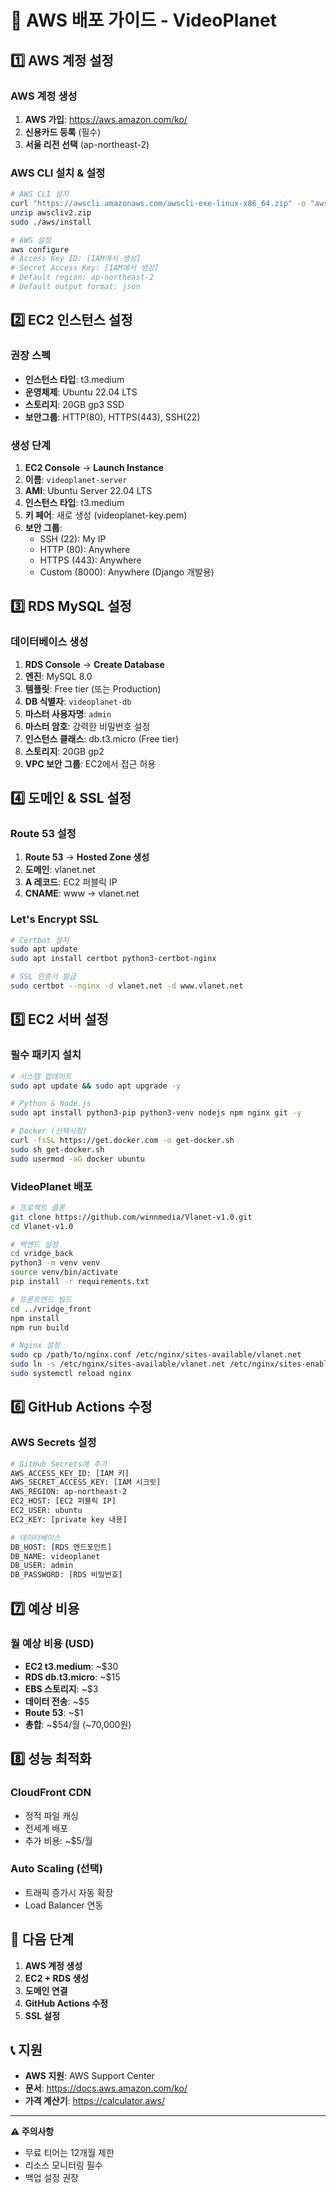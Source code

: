 # 🚀 AWS 배포 가이드 - VideoPlanet

## 1️⃣ AWS 계정 설정

### AWS 계정 생성
1. **AWS 가입**: https://aws.amazon.com/ko/
2. **신용카드 등록** (필수)
3. **서울 리전 선택** (ap-northeast-2)

### AWS CLI 설치 & 설정
```bash
# AWS CLI 설치
curl "https://awscli.amazonaws.com/awscli-exe-linux-x86_64.zip" -o "awscliv2.zip"
unzip awscliv2.zip
sudo ./aws/install

# AWS 설정
aws configure
# Access Key ID: [IAM에서 생성]
# Secret Access Key: [IAM에서 생성]
# Default region: ap-northeast-2
# Default output format: json
```

## 2️⃣ EC2 인스턴스 설정

### 권장 스펙
- **인스턴스 타입**: t3.medium
- **운영체제**: Ubuntu 22.04 LTS
- **스토리지**: 20GB gp3 SSD
- **보안그룹**: HTTP(80), HTTPS(443), SSH(22)

### 생성 단계
1. **EC2 Console** → **Launch Instance**
2. **이름**: `videoplanet-server`
3. **AMI**: Ubuntu Server 22.04 LTS
4. **인스턴스 타입**: t3.medium
5. **키 페어**: 새로 생성 (videoplanet-key.pem)
6. **보안 그룹**: 
   - SSH (22): My IP
   - HTTP (80): Anywhere
   - HTTPS (443): Anywhere
   - Custom (8000): Anywhere (Django 개발용)

## 3️⃣ RDS MySQL 설정

### 데이터베이스 생성
1. **RDS Console** → **Create Database**
2. **엔진**: MySQL 8.0
3. **템플릿**: Free tier (또는 Production)
4. **DB 식별자**: `videoplanet-db`
5. **마스터 사용자명**: `admin`
6. **마스터 암호**: 강력한 비밀번호 설정
7. **인스턴스 클래스**: db.t3.micro (Free tier)
8. **스토리지**: 20GB gp2
9. **VPC 보안 그룹**: EC2에서 접근 허용

## 4️⃣ 도메인 & SSL 설정

### Route 53 설정
1. **Route 53** → **Hosted Zone 생성**
2. **도메인**: vlanet.net
3. **A 레코드**: EC2 퍼블릭 IP
4. **CNAME**: www → vlanet.net

### Let's Encrypt SSL
```bash
# Certbot 설치
sudo apt update
sudo apt install certbot python3-certbot-nginx

# SSL 인증서 발급
sudo certbot --nginx -d vlanet.net -d www.vlanet.net
```

## 5️⃣ EC2 서버 설정

### 필수 패키지 설치
```bash
# 시스템 업데이트
sudo apt update && sudo apt upgrade -y

# Python & Node.js
sudo apt install python3-pip python3-venv nodejs npm nginx git -y

# Docker (선택사항)
curl -fsSL https://get.docker.com -o get-docker.sh
sudo sh get-docker.sh
sudo usermod -aG docker ubuntu
```

### VideoPlanet 배포
```bash
# 프로젝트 클론
git clone https://github.com/winnmedia/Vlanet-v1.0.git
cd Vlanet-v1.0

# 백엔드 설정
cd vridge_back
python3 -m venv venv
source venv/bin/activate
pip install -r requirements.txt

# 프론트엔드 빌드
cd ../vridge_front
npm install
npm run build

# Nginx 설정
sudo cp /path/to/nginx.conf /etc/nginx/sites-available/vlanet.net
sudo ln -s /etc/nginx/sites-available/vlanet.net /etc/nginx/sites-enabled/
sudo systemctl reload nginx
```

## 6️⃣ GitHub Actions 수정

### AWS Secrets 설정
```bash
# GitHub Secrets에 추가
AWS_ACCESS_KEY_ID: [IAM 키]
AWS_SECRET_ACCESS_KEY: [IAM 시크릿]
AWS_REGION: ap-northeast-2
EC2_HOST: [EC2 퍼블릭 IP]
EC2_USER: ubuntu
EC2_KEY: [private key 내용]

# 데이터베이스
DB_HOST: [RDS 엔드포인트]
DB_NAME: videoplanet
DB_USER: admin
DB_PASSWORD: [RDS 비밀번호]
```

## 7️⃣ 예상 비용

### 월 예상 비용 (USD)
- **EC2 t3.medium**: ~$30
- **RDS db.t3.micro**: ~$15
- **EBS 스토리지**: ~$3
- **데이터 전송**: ~$5
- **Route 53**: ~$1
- **총합**: ~$54/월 (~70,000원)

## 8️⃣ 성능 최적화

### CloudFront CDN
- 정적 파일 캐싱
- 전세계 배포
- 추가 비용: ~$5/월

### Auto Scaling (선택)
- 트래픽 증가시 자동 확장
- Load Balancer 연동

## 🎯 다음 단계

1. **AWS 계정 생성**
2. **EC2 + RDS 생성**
3. **도메인 연결**
4. **GitHub Actions 수정**
5. **SSL 설정**

## 📞 지원

- **AWS 지원**: AWS Support Center
- **문서**: https://docs.aws.amazon.com/ko/
- **가격 계산기**: https://calculator.aws/

---

**⚠️ 주의사항**
- 무료 티어는 12개월 제한
- 리소스 모니터링 필수
- 백업 설정 권장